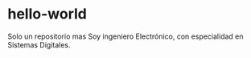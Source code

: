 # hello-world
Solo un repositorio mas
Soy ingeniero Electrónico, con especialidad en Sistemas Digitales.
